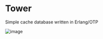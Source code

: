 # Tower
Simple cache database written in Erlang/OTP

![image](https://github.com/user-attachments/assets/c5c9d714-d094-4f35-9272-79ba70adcb21)
